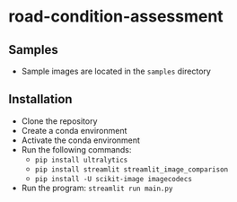 # road-condition-assessment

## Samples
* Sample images are located in the `samples` directory

## Installation

* Clone the repository
* Create a conda environment
* Activate the conda environment
* Run the following commands:
    * `pip install ultralytics`
    * `pip install streamlit streamlit_image_comparison`
    * `pip install -U scikit-image imagecodecs`
* Run the program: `streamlit run main.py`
